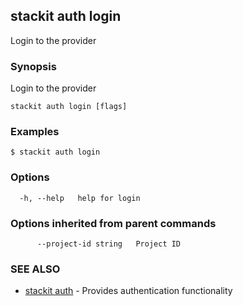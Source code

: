 ## stackit auth login

Login to the provider

### Synopsis

Login to the provider

```
stackit auth login [flags]
```

### Examples

```
$ stackit auth login
```

### Options

```
  -h, --help   help for login
```

### Options inherited from parent commands

```
      --project-id string   Project ID
```

### SEE ALSO

* [stackit auth](./stackit_auth.md)	 - Provides authentication functionality

